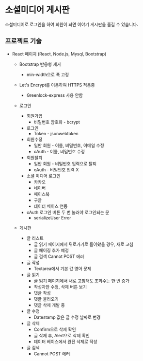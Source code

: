 # 소셜미디어 게시판
소셜미디어로 로그인을 하여 회원이 되면 이야기 게시판을 즐길 수 있습니다.

## 프로젝트 기술
* React 페이지 (React, Node.js, Mysql, Bootstrap)   
    * Bootstrap 반응형 제거
        * min-width으로 폭 고정
    * Let's Encrypt를 이용하여 HTTPS 적용중
        * Greenlock-express 사용 안함
    * 로그인
        * 회원가입
            * 비밀번호 암호화 - bcrypt
        * 로그인
            * Token - jsonwebtoken
        * 회원수정
            * 일반 회원 - 이름, 비밀번호, 이메일 수정
            * oAuth - 이름, 비밀번호 수정
        * 회원탈퇴
            * 일반 회원 - 비밀번호 입력으로 탈퇴
            * oAuth - 비밀번호 입력 X
        * 소셜 미디어 로그인
            * 카카오
            * 네이버
            * 페이스북
            * 구글
            * 데이터 베이스 연동
        * oAuth 로그인 버튼 두 번 눌러야 로그인되는 문
            * serializeUser Error   

    * 게시판
        * 글 리스트
            * 글 읽기 페이지에서 뒤로가기로 들어왔을 경우, 새로 고침
            * 글 페이징 추가 예정
            * 글 검색 Cannot POST 에러
        * 글 작성
            * Textarea에서 기본 값 영어 문제
        * 글 읽기
            * 글 읽기 페이지에서 새로 고침해도 조회수는 한 번 증가
            * 작성자만 수정, 삭제 버튼 보기
            * 댓글 작성
            * 댓글 불러오기
            * 댓글 삭제 개발 중
        * 글 수정
            * Datestamp 값은 글 수정 날짜로 변경
        * 글 삭제
            * Confirm으로 삭제 확인
            * 글 삭제 후, Alert으로 삭제 확인
            * 데이터 베이스에서 완전 삭제로 작성
        * 글 검색
            * Cannot POST 에러   